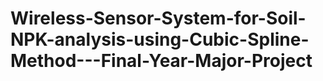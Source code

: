# Wireless-Sensor-System-for-Soil-NPK-analysis-using-Cubic-Spline-Method---Final-Year-Major-Project
 

